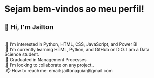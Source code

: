 <!--cabeçalho--!>

<h1>Sejam bem-vindos ao meu perfil!</h1>

<h2>👋 Hi, I'm Jailton</h2>
<br>

.👀 I’m interested in Python, HTML, CSS, JavaScript, and Power BI
<br>

.🌱 I’m currently learning HTML, Python, and GitHub on DIO. I am a Data Science student.
<br>

.🌱 Graduated in Management Processes
<br>
.💞️ I’m looking to collaborate on any project..
<br>
.📫 How to reach me: email: jailtonaguiar@gmail.com
<!---
JAENED13/JAENED13 is a ✨ special ✨ repository because its `README.md` (this file) appears on your GitHub profile.
You can click the Preview link to take a look at your changes.
--->
